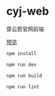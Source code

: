 # cyj-web

穿云箭官网前端

[预览](https://c.0a0a.cn/)

```sh
npm install
```


```sh
npm run dev
```


```sh
npm run build
```


```sh
npm run lint
```
